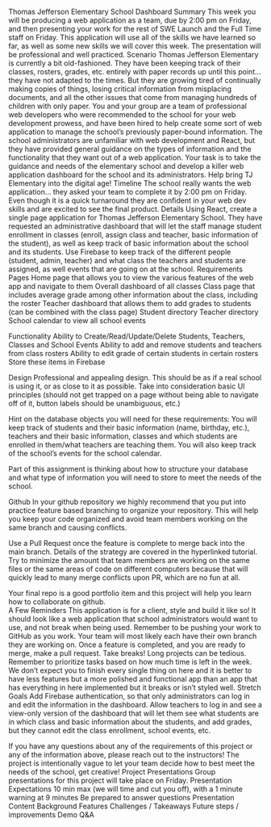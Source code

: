 Thomas Jefferson Elementary School Dashboard
Summary
This week you will be producing a web application as a team, due by 2:00 pm on Friday, and then presenting your work for the rest of SWE Launch and the Full Time staff on Friday. This application will use all of the skills we have learned so far, as well as some new skills we will cover this week. The presentation will be professional and well practiced. 
Scenario
Thomas Jefferson Elementary is currently a bit old-fashioned. They have been keeping track of their classes, rosters, grades, etc. entirely with paper records up until this point... they have not adapted to the times. But they are growing tired of continually making copies of things, losing critical information from misplacing documents, and all the other issues that come from managing hundreds of children with only paper. You and your group are a team of professional web developers who were recommended to the school for your web development prowess, and have been hired to help create some sort of web application to manage the school’s previously paper-bound information. The school administrators are unfamiliar with web development and React, but they have provided general guidance on the types of information and the functionality that they want out of a web application. Your task is to take the guidance and needs of the elementary school and develop a killer web application dashboard for the school and its administrators. Help bring TJ Elementary into the digital age! 
Timeline
The school really wants the web application… they asked your team to complete it by 2:00 pm on Friday. Even though it is a quick turnaround they are confident in your web dev skills and are excited to see the final product. 
Details
Using React, create a single page application for Thomas Jefferson Elementary School. They have requested an administrative dashboard that will let the staff manage student enrollment in classes (enroll, assign class and teacher, basic information of the student), as well as keep track of basic information about the school and its students. Use Firebase to keep track of the different people (student, admin, teacher) and what class the teachers and students are assigned, as well events that are going on at the school. 
Requirements
Pages
Home page that allows you to view the various features of the web app and navigate to them
Overall dashboard of all classes 
Class page that includes average grade among other information about the class, including the roster
Teacher dashboard that allows them to add grades to students (can be combined with the class page)
Student directory
Teacher directory
School calendar to view all school events


Functionality 
Ability to Create/Read/Update/Delete Students, Teachers, Classes and School Events
Ability to add and remove students and teachers from class rosters
Ability to edit grade of certain students in certain rosters
Store these items in Firebase

Design
Professional and appealing design. This should be as if a real school is using it, or as close to it as possible. 
Take into consideration basic UI principles (should not get trapped on a page without being able to navigate off of it, button labels should be unambiguous, etc.)

Hint on the database objects you will need for these requirements: You will keep track of students and their basic information (name, birthday, etc.), teachers and their basic information, classes and which students are enrolled in them/what teachers are teaching them. You will also keep track of the school’s events for the school calendar. 

Part of this assignment is thinking about how to structure your database and what type of information you will need to store to meet the needs of the school. 

Github 
In your github repository we highly recommend that you put into practice feature based branching to organize your repository. This will help you keep your code organized and avoid team members working on the same branch and causing conflicts.

Use a Pull Request once the feature is complete to merge back into the main branch. Details of the strategy are covered in the hyperlinked tutorial. Try to minimize the amount that team members are working on the same files or the same areas of code on different computers because that will quickly lead to many merge conflicts upon PR, which are no fun at all.

Your final repo is a good portfolio item and this project will help you learn how to collaborate on github.  
A Few Reminders
This application is for a client, style and build it like so! It should look like a web application that school administrators would want to use, and not break when being used. 
Remember to be pushing your work to GitHub as you work. Your team will most likely each have their own branch they are working on. Once a feature is completed, and you are ready to merge, make a pull request. 
Take breaks! Long projects can be tedious. 
Remember to prioritize tasks based on how much time is left in the week. We don’t expect you to finish every single thing on here and it is better to have less features but a more polished and functional app than an app that has everything in here implemented but it breaks or isn’t styled well. 
Stretch Goals
Add Firebase authentication, so that only administrators can log in and edit the information in the dashboard.
Allow teachers to log in and see a view-only version of the dashboard that will let them see what students are in which class and basic information about the students, and add grades, but they cannot edit the class enrollment, school events, etc. 

If you have any questions about any of the requirements of this project or any of the information above, please reach out to the instructors! The project is intentionally vague to let your team decide how to best meet the needs of the school, get creative!
Project Presentations 
Group presentations for this project will take place on Friday.
Presentation Expectations
10 min max (we will time and cut you off), with a 1 minute warning at 9 minutes
Be prepared to answer questions
Presentation Content
Background
Features
Challenges / Takeaways
Future steps / improvements
Demo
Q&A


